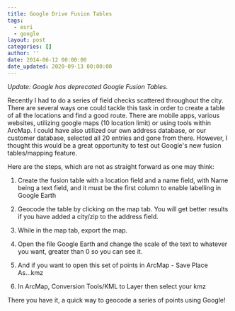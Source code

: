 ```yaml
---
title: Google Drive Fusion Tables
tags:
  - esri
  - google
layout: post
categories: []
author: ''
date: 2014-06-12 00:00:00
date_updated: 2020-09-13 00:00:00
---
```

*Update: Google has deprecated Google Fusion Tables.*

Recently I had to do a series of field checks scattered throughout the city. There are several ways one could tackle this task in order to create a table of all the locations and find a good route. There are mobile apps, various websites, utilizing google maps (10 location limit) or using tools within ArcMap. I could have also utilized our own address database, or our customer database, selected all 20 entries and gone from there. However, I thought this would be a great opportunity to test out Google's new fusion tables/mapping feature.

Here are the steps, which are not as straight forward as one may think:

1. Create the fusion table with a location field and a name field, with Name being a text field, and it must be the first column to enable labelling in Google Earth

2. Geocode the table by clicking on the map tab. You will get better results if you have added a city/zip to the address field.

3. While in the map tab, export the map.

4. Open the file Google Earth and change the scale of the text to whatever you want, greater than 0 so you can see it.

5. And if you want to open this set of points in ArcMap - Save Place As...kmz

6. In ArcMap, Conversion Tools/KML to Layer then select your kmz

There you have it, a quick way to geocode a series of points using Google!